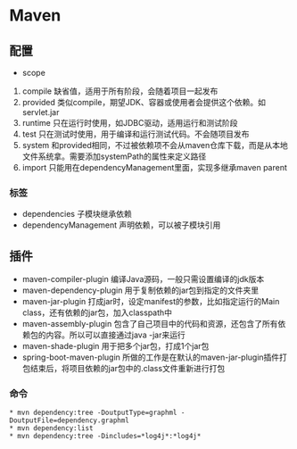 # Maven

## 配置
* scope
1. compile
    缺省值，适用于所有阶段，会随着项目一起发布
2. provided
    类似compile，期望JDK、容器或使用者会提供这个依赖。如servlet.jar
3. runtime
    只在运行时使用，如JDBC驱动，适用运行和测试阶段
4. test
    只在测试时使用，用于编译和运行测试代码。不会随项目发布
5. system
    和provided相同，不过被依赖项不会从maven仓库下载，而是从本地文件系统拿。需要添加systemPath的属性来定义路径
6. import
    只能用在dependencyManagement里面，实现多继承maven parent
    
### 标签
* dependencies
    子模块继承依赖
* dependencyManagement
    声明依赖，可以被子模块引用

## 插件
* maven-compiler-plugin
    编译Java源码，一般只需设置编译的jdk版本
* maven-dependency-plugin
    用于复制依赖的jar包到指定的文件夹里
* maven-jar-plugin
    打成jar时，设定manifest的参数，比如指定运行的Main class，还有依赖的jar包，加入classpath中
* maven-assembly-plugin
    包含了自己项目中的代码和资源，还包含了所有依赖包的内容。所以可以直接通过java -jar来运行
* maven-shade-plugin
    用于把多个jar包，打成1个jar包
* spring-boot-maven-plugin
    所做的工作是在默认的maven-jar-plugin插件打包结束后，将项目依赖的jar包中的.class文件重新进行打包
  
### 命令
    * mvn dependency:tree -DoutputType=graphml -DoutputFile=dependency.graphml
    * mvn dependency:list
    * mvn dependency:tree -Dincludes=*log4j*:*log4j*